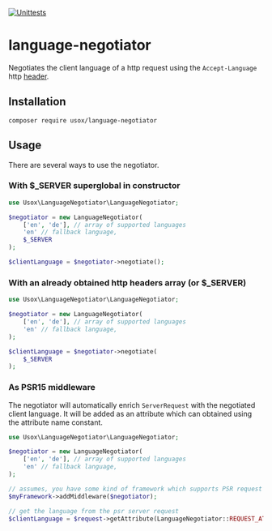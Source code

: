 [![Unittests](https://github.com/usox/language-negotiator/actions/workflows/php.yml/badge.svg)](https://github.com/usox/language-negotiator/actions/workflows/php.yml)

# language-negotiator

Negotiates the client language of a http request using the `Accept-Language` http [header](https://developer.mozilla.org/en-US/docs/Web/HTTP/Headers/Accept-Language).

## Installation

```
composer require usox/language-negotiator
```

## Usage

There are several ways to use the negotiator.

### With $_SERVER superglobal in constructor

```php
use Usox\LanguageNegotiator\LanguageNegotiator;

$negotiator = new LanguageNegotiator(
    ['en', 'de'], // array of supported languages
    'en' // fallback language,
    $_SERVER
);

$clientLanguage = $negotiator->negotiate();
```

### With an already obtained http headers array (or $_SERVER)

```php
use Usox\LanguageNegotiator\LanguageNegotiator;

$negotiator = new LanguageNegotiator(
    ['en', 'de'], // array of supported languages
    'en' // fallback language,
);

$clientLanguage = $negotiator->negotiate(
    $_SERVER
);
```

### As PSR15 middleware

The negotiator will automatically enrich `ServerRequest` with the negotiated client language. It will be added
as an attribute which can obtained using the attribute name constant.

```php
use Usox\LanguageNegotiator\LanguageNegotiator;

$negotiator = new LanguageNegotiator(
    ['en', 'de'], // array of supported languages
    'en' // fallback language,
);

// assumes, you have some kind of framework which supports PSR request handling
$myFramework->addMiddleware($negotiator);

// get the language from the psr server request
$clientLanguage = $request->getAttribute(LanguageNegotiator::REQUEST_ATTRIBUTE_NAME);
```
